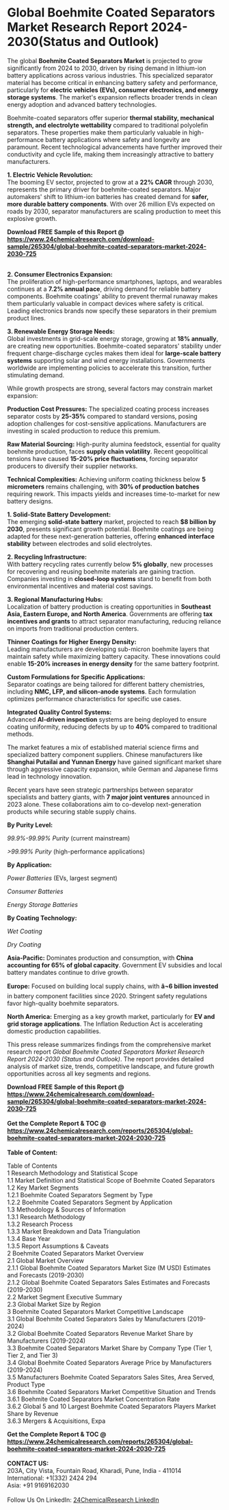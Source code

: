 <h1>Global Boehmite Coated Separators Market Research Report 2024-2030(Status and Outlook)</h1><p>The global <strong>Boehmite Coated Separators Market</strong> is projected to grow significantly from 2024 to 2030, driven by rising demand in lithium-ion battery applications across various industries. This specialized separator material has become critical in enhancing battery safety and performance, particularly for <strong>electric vehicles (EVs), consumer electronics, and energy storage systems</strong>. The market's expansion reflects broader trends in clean energy adoption and advanced battery technologies.</p><p>Boehmite-coated separators offer superior <strong>thermal stability, mechanical strength, and electrolyte wettability</strong> compared to traditional polyolefin separators. These properties make them particularly valuable in high-performance battery applications where safety and longevity are paramount. Recent technological advancements have further improved their conductivity and cycle life, making them increasingly attractive to battery manufacturers.</p><p><strong>1. Electric Vehicle Revolution:</strong><br>
The booming EV sector, projected to grow at a <strong>22% CAGR</strong> through 2030, represents the primary driver for boehmite-coated separators. Major automakers' shift to lithium-ion batteries has created demand for <strong>safer, more durable battery components</strong>. With over 26 million EVs expected on roads by 2030, separator manufacturers are scaling production to meet this explosive growth.</p><div><b>Download FREE Sample of this Report @ 
            <a href="https://www.24chemicalresearch.com/download-sample/265304/global-boehmite-coated-separators-market-2024-2030-725">
            https://www.24chemicalresearch.com/download-sample/265304/global-boehmite-coated-separators-market-2024-2030-725</a></b></div><br><p><strong>2. Consumer Electronics Expansion:</strong><br>
The proliferation of high-performance smartphones, laptops, and wearables continues at a <strong>7.2% annual pace</strong>, driving demand for reliable battery components. Boehmite coatings' ability to prevent thermal runaway makes them particularly valuable in compact devices where safety is critical. Leading electronics brands now specify these separators in their premium product lines.</p><p><strong>3. Renewable Energy Storage Needs:</strong><br>
Global investments in grid-scale energy storage, growing at <strong>18% annually</strong>, are creating new opportunities. Boehmite-coated separators' stability under frequent charge-discharge cycles makes them ideal for <strong>large-scale battery systems</strong> supporting solar and wind energy installations. Governments worldwide are implementing policies to accelerate this transition, further stimulating demand.</p><p>While growth prospects are strong, several factors may constrain market expansion:</p><p><strong>Production Cost Pressures:</strong> The specialized coating process increases separator costs by <strong>25-35%</strong> compared to standard versions, posing adoption challenges for cost-sensitive applications. Manufacturers are investing in scaled production to reduce this premium.</p><p><strong>Raw Material Sourcing:</strong> High-purity alumina feedstock, essential for quality boehmite production, faces <strong>supply chain volatility</strong>. Recent geopolitical tensions have caused <strong>15-20% price fluctuations</strong>, forcing separator producers to diversify their supplier networks.</p><p><strong>Technical Complexities:</strong> Achieving uniform coating thickness below <strong>5 micrometers</strong> remains challenging, with <strong>30% of production batches</strong> requiring rework. This impacts yields and increases time-to-market for new battery designs.</p><p><strong>1. Solid-State Battery Development:</strong><br>
The emerging <strong>solid-state battery</strong> market, projected to reach <strong>$8 billion by 2030</strong>, presents significant growth potential. Boehmite coatings are being adapted for these next-generation batteries, offering <strong>enhanced interface stability</strong> between electrodes and solid electrolytes.</p><p><strong>2. Recycling Infrastructure:</strong><br>
With battery recycling rates currently below <strong>5% globally</strong>, new processes for recovering and reusing boehmite materials are gaining traction. Companies investing in <strong>closed-loop systems</strong> stand to benefit from both environmental incentives and material cost savings.</p><p><strong>3. Regional Manufacturing Hubs:</strong><br>
Localization of battery production is creating opportunities in <strong>Southeast Asia, Eastern Europe, and North America</strong>. Governments are offering <strong>tax incentives and grants</strong> to attract separator manufacturing, reducing reliance on imports from traditional production centers.</p><p><strong>Thinner Coatings for Higher Energy Density:</strong><br>
	Leading manufacturers are developing sub-micron boehmite layers that maintain safety while maximizing battery capacity. These innovations could enable <strong>15-20% increases in energy density</strong> for the same battery footprint.</p><p><strong>Custom Formulations for Specific Applications:</strong><br>
	Separator coatings are being tailored for different battery chemistries, including <strong>NMC, LFP, and silicon-anode systems</strong>. Each formulation optimizes performance characteristics for specific use cases.</p><p><strong>Integrated Quality Control Systems:</strong><br>
	Advanced <strong>AI-driven inspection</strong> systems are being deployed to ensure coating uniformity, reducing defects by up to <strong>40%</strong> compared to traditional methods.</p><p>The market features a mix of established material science firms and specialized battery component suppliers. Chinese manufacturers like <strong>Shanghai Putailai and Yunnan Energy</strong> have gained significant market share through aggressive capacity expansion, while German and Japanese firms lead in technology innovation.</p><p>Recent years have seen strategic partnerships between separator specialists and battery giants, with <strong>7 major joint ventures</strong> announced in 2023 alone. These collaborations aim to co-develop next-generation products while securing stable supply chains.</p><p><strong>By Purity Level:</strong></p><p><em>99.9%-99.99% Purity</em> (current mainstream)</p><p><em>&gt;99.99% Purity</em> (high-performance applications)</p><p><strong>By Application:</strong></p><p><em>Power Batteries</em> (EVs, largest segment)</p><p><em>Consumer Batteries</em></p><p><em>Energy Storage Batteries</em></p><p><strong>By Coating Technology:</strong></p><p><em>Wet Coating</em></p><p><em>Dry Coating</em></p><p><strong>Asia-Pacific:</strong> Dominates production and consumption, with <strong>China accounting for 65% of global capacity</strong>. Government EV subsidies and local battery mandates continue to drive growth.</p><p><strong>Europe:</strong> Focused on building local supply chains, with <strong>â¬6 billion invested</strong> in battery component facilities since 2020. Stringent safety regulations favor high-quality boehmite separators.</p><p><strong>North America:</strong> Emerging as a key growth market, particularly for <strong>EV and grid storage applications</strong>. The Inflation Reduction Act is accelerating domestic production capabilities.</p><p>This press release summarizes findings from the comprehensive market research report <em>Global Boehmite Coated Separators Market Research Report 2024-2030 (Status and Outlook)</em>. The report provides detailed analysis of market size, trends, competitive landscape, and future growth opportunities across all key segments and regions.</p><div><b>Download FREE Sample of this Report @ 
            <a href="https://www.24chemicalresearch.com/download-sample/265304/global-boehmite-coated-separators-market-2024-2030-725">
            https://www.24chemicalresearch.com/download-sample/265304/global-boehmite-coated-separators-market-2024-2030-725</a></b></div><br><div><b>Get the Complete Report & TOC @ 
            <a href="https://www.24chemicalresearch.com/reports/265304/global-boehmite-coated-separators-market-2024-2030-725">
            https://www.24chemicalresearch.com/reports/265304/global-boehmite-coated-separators-market-2024-2030-725</a></b></div><br>
            <b>Table of Content:</b><p>Table of Contents<br />
1 Research Methodology and Statistical Scope<br />
1.1 Market Definition and Statistical Scope of Boehmite Coated Separators<br />
1.2 Key Market Segments<br />
1.2.1 Boehmite Coated Separators Segment by Type<br />
1.2.2 Boehmite Coated Separators Segment by Application<br />
1.3 Methodology & Sources of Information<br />
1.3.1 Research Methodology<br />
1.3.2 Research Process<br />
1.3.3 Market Breakdown and Data Triangulation<br />
1.3.4 Base Year<br />
1.3.5 Report Assumptions & Caveats<br />
2 Boehmite Coated Separators Market Overview<br />
2.1 Global Market Overview<br />
2.1.1 Global Boehmite Coated Separators Market Size (M USD) Estimates and Forecasts (2019-2030)<br />
2.1.2 Global Boehmite Coated Separators Sales Estimates and Forecasts (2019-2030)<br />
2.2 Market Segment Executive Summary<br />
2.3 Global Market Size by Region<br />
3 Boehmite Coated Separators Market Competitive Landscape<br />
3.1 Global Boehmite Coated Separators Sales by Manufacturers (2019-2024)<br />
3.2 Global Boehmite Coated Separators Revenue Market Share by Manufacturers (2019-2024)<br />
3.3 Boehmite Coated Separators Market Share by Company Type (Tier 1, Tier 2, and Tier 3)<br />
3.4 Global Boehmite Coated Separators Average Price by Manufacturers (2019-2024)<br />
3.5 Manufacturers Boehmite Coated Separators Sales Sites, Area Served, Product Type<br />
3.6 Boehmite Coated Separators Market Competitive Situation and Trends<br />
3.6.1 Boehmite Coated Separators Market Concentration Rate<br />
3.6.2 Global 5 and 10 Largest Boehmite Coated Separators Players Market Share by Revenue<br />
3.6.3 Mergers & Acquisitions, Expa</p><div><b>Get the Complete Report & TOC @ 
            <a href="https://www.24chemicalresearch.com/reports/265304/global-boehmite-coated-separators-market-2024-2030-725">
            https://www.24chemicalresearch.com/reports/265304/global-boehmite-coated-separators-market-2024-2030-725</a></b></div><br><b>CONTACT US:</b><br>
            203A, City Vista, Fountain Road, Kharadi, Pune, India - 411014<br>
            International: +1(332) 2424 294<br>
            Asia: +91 9169162030 <br><br>
            Follow Us On LinkedIn: <a href="https://www.linkedin.com/company/24chemicalresearch/">24ChemicalResearch LinkedIn</a>